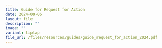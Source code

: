 ```yaml
---
title: Guide for Request for Action
date: 2024-09-06
layout: file
description: ""
image: ""
variant: tiptap
file_url: /files/resources/guides/guide_request_for_action_2024.pdf
---
```

